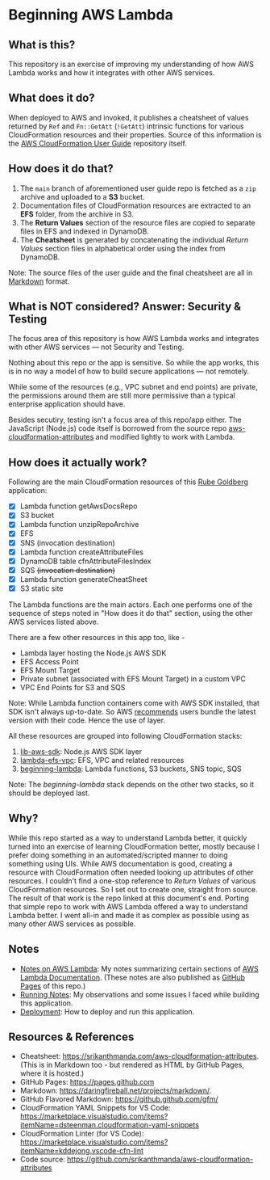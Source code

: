 # Beginning AWS Lambda

## What is this?

This repository is an exercise of improving my understanding of how AWS Lambda works and how it integrates with other AWS services.

## What does it do?

When deployed to AWS and invoked, it publishes a cheatsheet of values returned by `Ref` and `Fn::GetAtt` (`!GetAtt`) intrinsic functions for various CloudFormation resources and their properties. Source of this information is the [AWS CloudFormation User Guide](https://github.com/awsdocs/aws-cloudformation-user-guide) repository itself.

## How does it do that?

1. The `main` branch of aforementioned user guide repo is fetched as a `zip` archive and uploaded to a **S3** bucket.
2. Documentation files of CloudFormation resources are extracted to an **EFS** folder, from the archive in S3.
3. The **Return Values** section of the resource files are copied to separate files in EFS and indexed in DynamoDB.
4. The **Cheatsheet** is generated by concatenating the individual _Return Values_ section files in alphabetical order using the index from DynamoDB.

Note: The source files of the user guide and the final cheatsheet are all in [Markdown](https://daringfireball.net/projects/markdown/) format.

## What is NOT considered? Answer: Security & Testing

The focus area of this repository is how AWS Lambda works and integrates with other AWS services — not Security and Testing.

Nothing about this repo or the app is sensitive. So while the app works, this is in no way a model of how to build secure applications — not remotely.

While some of the resources (e.g., VPC subnet and end points) are private, the permissions around them are still more permissive than a typical enterprise application should have.

Besides secutiry, testing isn't a focus area of this repo/app either. The JavaScript (Node.js) code itself is borrowed from the source repo [aws-cloudformation-attributes](https://github.com/srikanthmanda/aws-cloudformation-attributes) and modified lightly to work with Lambda.

## How does it actually work?

Following are the main CloudFormation resources of this [Rube Goldberg](https://en.wikipedia.org/wiki/Rube_Goldberg_machine) application:

- [x] Lambda function getAwsDocsRepo
- [x] S3 bucket
- [x] Lambda function unzipRepoArchive
- [x] EFS
- [x] SNS (invocation destination)
- [x] Lambda function createAttributeFiles
- [x] DynamoDB table cfnAttributeFilesIndex
- [x] SQS ~~(invocation destination)~~
- [x] Lambda function generateCheatSheet
- [x] S3 static site

The Lambda functions are the main actors. Each one performs one of the sequence of steps noted in "How does it do that" section, using the other AWS services listed above.

There are a few other resources in this app too, like -

- Lambda layer hosting the Node.js AWS SDK
- EFS Access Point
- EFS Mount Target
- Private subnet (associated with EFS Mount Target) in a custom VPC
- VPC End Points for S3 and SQS

Note: While Lambda function containers come with AWS SDK installed, that SDK isn't always up-to-date. So AWS [recommends](https://aws.amazon.com/premiumsupport/knowledge-center/lambda-layer-aws-sdk-latest-version/) users bundle the latest version with their code. Hence the use of layer.

All these resources are grouped into following CloudFormation stacks:

1. [lib-aws-sdk](sam-config/template-lib-aws-sdk.yml): Node.js AWS SDK layer
2. [lambda-efs-vpc](sam-config/template-efs-vpc.yml): EFS, VPC and related resources
3. [beginning-lambda](sam-config/template.yml): Lambda functions, S3 buckets, SNS topic, SQS

Note: The _beginning-lambda_ stack depends on the other two stacks, so it should be deployed last.

## Why?

While this repo started as a way to understand Lambda better, it quickly turned into an exercise of learning CloudFormation better, mostly because I prefer doing something in an automated/scripted manner to doing something using UIs. While AWS documentation is good, creating a resource with CloudFormation often needed looking up attributes of other resources. I couldn't find a one-stop reference to _Return Values_ of various CloudFormation resources. So I set out to create one, straight from source. The result of that work is the repo linked at this document's end. Porting that simple repo to work with AWS Lambda offered a way to understand Lambda better. I went all-in and made it as complex as possible using as many other AWS services as possible.

## Notes

- [Notes on AWS Lambda](docs/index.md): My notes summarizing certain sections of [AWS Lambda Documentation](https://docs.aws.amazon.com/lambda/latest/dg/welcome.html). (These notes are also published as [GitHub Pages](https://srikanthmanda.com/beginning-aws-lambda) of this repo.)
- [Running Notes](notes/running-notes.md): My observations and some issues I faced while building this application.
- [Deployment](notes/deployment.md): How to deploy and run this application.

## Resources & References

- Cheatsheet: https://srikanthmanda.com/aws-cloudformation-attributes. (This is in Markdown too - but rendered as HTML by GitHub Pages, where it is hosted.)
- GitHub Pages: https://pages.github.com
- Markdown: https://daringfireball.net/projects/markdown/.
- GitHub Flavored Markdown: https://github.github.com/gfm/
- CloudFormation YAML Snippets for VS Code: https://marketplace.visualstudio.com/items?itemName=dsteenman.cloudformation-yaml-snippets
- CloudFormation Linter (for VS Code): https://marketplace.visualstudio.com/items?itemName=kddejong.vscode-cfn-lint
- Code source: https://github.com/srikanthmanda/aws-cloudformation-attributes
